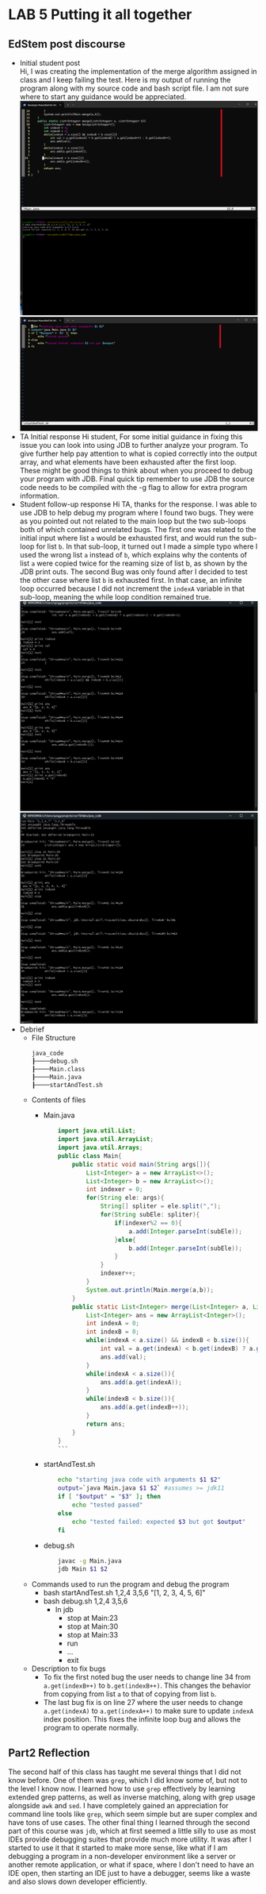 # LAB 5 Putting it all together 
## EdStem post discourse
* Initial student post \
    Hi, I was creating the implementation of the merge algorithm assigned in class and I keep failing the test. Here is my output of running the program along with my source code and bash script file. I am not sure where to start any guidance would be appreciated.
    ![output and source](./images/step1/sourceOutput.png)
    ![scriptFile](./images/step1/ScriptScreenShot.png)
* TA Initial response
    Hi student, For some initial guidance in fixing this issue you can look into using JDB to further analyze your program. To give further help pay attention to what is copied correctly into the output array, and what elements have been exhausted after the first loop. These might be good things to think about when you proceed to debug your program with JDB. Final quick tip remember to use JDB the source code needs to be compiled with the -g flag to allow for extra program information.
* Student follow-up response
    Hi TA, thanks for the response. I was able to use JDB to help debug my program where I found two bugs. They were as you pointed out not related to the main loop but the two sub-loops both of which contained unrelated bugs. The first one was related to the initial input where list `a` would be exhausted first, and would run the sub-loop for list `b`. In that sub-loop, it turned out I made a simple typo where I used the wrong list `a` instead of `b`, which explains why the contents of list `a` were copied twice for the reaming size of list b, as shown by the JDB print outs. The second Bug was only found after I decided to test the other case where list `b` is exhausted first. In that case, an infinite loop occurred because I did not increment the `indexA` variable in that sub-loop, meaning the while loop condition remained true.
    ![outputBug1](./images/step2/Bug1.png)
    ![outputBug2](./images/step2/Bug2.png)
* Debrief
    * File Structure
        ```
        java_code
        ┠────debug.sh
        ┠────Main.class
        ┠────Main.java
        ┠────startAndTest.sh
        ````
    * Contents of files
        * Main.java

            ```java
                import java.util.List;
                import java.util.ArrayList;
                import java.util.Arrays;
                public class Main{
                    public static void main(String args[]){ 
                        List<Integer> a = new ArrayList<>();
                        List<Integer> b = new ArrayList<>();
                        int indexer = 0;
                        for(String ele: args){
                            String[] spliter = ele.split(",");
                            for(String subEle: spliter){
                                if(indexer%2 == 0){
                                    a.add(Integer.parseInt(subEle));
                                }else{
                                    b.add(Integer.parseInt(subEle));
                                }
                            }
                            indexer++;
                        }
                        System.out.println(Main.merge(a,b));
                    }
                    public static List<Integer> merge(List<Integer> a, List<Integer> b){
                        List<Integer> ans = new ArrayList<Integer>();
                        int indexA = 0;
                        int indexB = 0;
                        while(indexA < a.size() && indexB < b.size()){
                            int val = a.get(indexA) < b.get(indexB) ? a.get(indexA++) : b.get(indexB++);
                            ans.add(val);
                        }
                        while(indexA < a.size()){
                            ans.add(a.get(indexA));
                        }
                        while(indexB < b.size()){
                            ans.add(a.get(indexB++));
                        }
                        return ans;
                    }
                }
                ```
        * startAndTest.sh
            ```bash
                echo "starting java code with arguments $1 $2"
                output=`java Main.java $1 $2` #assumes >= jdk11
                if [ "$output" = "$3" ]; then
                    echo "tested passed"
                else
                    echo "tested failed: expected $3 but got $output"
                fi
            ```
        * debug.sh
            ```bash 
                javac -g Main.java
                jdb Main $1 $2
            ```
    * Commands used to run the program and debug the program
        * bash startAndTest.sh 1,2,4 3,5,6 "[1, 2, 3, 4, 5, 6]"
        * bash debug.sh 1,2,4 3,5,6
            * In jdb
                * stop at Main:23
                * stop at Main:30
                * stop at Main:33
                * run
                * ...
                * exit
    * Description to fix bugs
        * To fix the first noted bug the user needs to change line 34 from `a.get(indexB++)` to `b.get(indexB++)`. This changes the behavior from copying from list `a` to that of copying from list `b`.
        * The last bug fix is on line 27 where the user needs to change `a.get(indexA)` to `a.get(indexA++)` to make sure to update `indexA` index position. This fixes the infinite loop bug and allows the program to operate normally.
## Part2 Reflection
The second half of this class has taught me several things that I did not know before. One of them was `grep`, which I did know some of, but not to the level I know now. I learned how to use `grep` effectively by learning extended grep patterns, as well as inverse matching, along with grep usage alongside `awk` and `sed`. I have completely gained an appreciation for command line tools like `grep`, which seem simple but are super complex and have tons of use cases. The other final thing I learned through the second part of this course was `jdb`, which at first seemed a little silly to use as most IDEs provide debugging suites that provide much more utility. It was after I started to use it that it started to make more sense, like what if I am debugging a program in a non-developer environment like a server or another remote application, or what if space, where I don't need to have an IDE open, then starting an IDE just to have a debugger, seems like a waste and also slows down developer efficiently.

